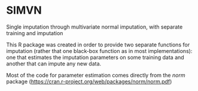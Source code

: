 # SIMVN
Single imputation through multivariate normal imputation, with separate training and imputation

This R package was created in order to provide two separate functions for imputation 
(rather that one black-box function as in most implementations): one that estimates the imputation
parameters on some training data and another that can impute any new data.

Most of the code for parameter estimation comes directly from the *norm* package (https://cran.r-project.org/web/packages/norm/norm.pdf)
